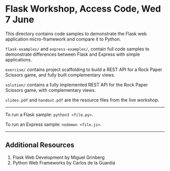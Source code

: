 Flask Workshop, Access Code, Wed 7 June
=======================================

This directory contains code samples to demonstrate the
Flask web application micro-framework and compare it to
Python.

`flask-examples/` and `express-examples/`, contain full code
samples to demonstrate differences between Flask and Express
with simple applications.

`exercise/` contains project scaffolding to build a REST
API for a Rock Paper Scissors game, and fully built
complementary views.

`solution/` contains a fully implemented REST API for the
Rock Paper Scissors game, with complementary views.

`slides.pdf` and `handout.pdf` are the resource files from
the live workshop.

---
To run a Flask sample: `python3 <file.py>`.

To run an Express sample: `nodemon <file.js>`.

---
## Additional Resources

1. Flask Web Development by Miguel Grinberg
2. Python Web Frameworks by Carlos de la Guardia
